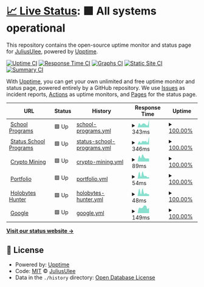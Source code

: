 # [📈 Live Status](https://Julius-Ulee.github.io/Status): <!--live status--> **🟩 All systems operational**

This repository contains the open-source uptime monitor and status page for [JuliusUlee](https://julius-ulee.github.io/), powered by [Upptime](https://github.com/upptime/upptime).

[![Uptime CI](https://github.com/Julius-Ulee/Status/workflows/Uptime%20CI/badge.svg)](https://github.com/Julius-Ulee/Status/actions?query=workflow%3A%22Uptime+CI%22)
[![Response Time CI](https://github.com/Julius-Ulee/Status/workflows/Response%20Time%20CI/badge.svg)](https://github.com/Julius-Ulee/Status/actions?query=workflow%3A%22Response+Time+CI%22)
[![Graphs CI](https://github.com/Julius-Ulee/Status/workflows/Graphs%20CI/badge.svg)](https://github.com/Julius-Ulee/Status/actions?query=workflow%3A%22Graphs+CI%22)
[![Static Site CI](https://github.com/Julius-Ulee/Status/workflows/Static%20Site%20CI/badge.svg)](https://github.com/Julius-Ulee/Status/actions?query=workflow%3A%22Static+Site+CI%22)
[![Summary CI](https://github.com/Julius-Ulee/Status/workflows/Summary%20CI/badge.svg)](https://github.com/Julius-Ulee/Status/actions?query=workflow%3A%22Summary+CI%22)

With [Upptime](https://upptime.js.org), you can get your own unlimited and free uptime monitor and status page, powered entirely by a GitHub repository. We use [Issues](https://github.com/Julius-Ulee/Status/issues) as incident reports, [Actions](https://github.com/Julius-Ulee/Status/actions) as uptime monitors, and [Pages](https://Julius-Ulee.github.io/Status) for the status page.

<!--start: status pages-->
<!-- This summary is generated by Upptime (https://github.com/upptime/upptime) -->
<!-- Do not edit this manually, your changes will be overwritten -->
<!-- prettier-ignore -->
| URL | Status | History | Response Time | Uptime |
| --- | ------ | ------- | ------------- | ------ |
| <img alt="" src="https://julius-ulee.github.io/School-Programs/assets/images/stationery.png" height="13"> [School Programs](https://schoolprograms.my.id/) | 🟩 Up | [school-programs.yml](https://github.com/Julius-Ulee/Status-Page-Advanced/commits/HEAD/history/school-programs.yml) | <details><summary><img alt="Response time graph" src="./graphs/school-programs/response-time-week.png" height="20"> 343ms</summary><br><a href="https://status.schoolprograms.my.id/history/school-programs"><img alt="Response time 246" src="https://img.shields.io/endpoint?url=https%3A%2F%2Fraw.githubusercontent.com%2FJulius-Ulee%2FStatus-Page-Advanced%2FHEAD%2Fapi%2Fschool-programs%2Fresponse-time.json"></a><br><a href="https://status.schoolprograms.my.id/history/school-programs"><img alt="24-hour response time 397" src="https://img.shields.io/endpoint?url=https%3A%2F%2Fraw.githubusercontent.com%2FJulius-Ulee%2FStatus-Page-Advanced%2FHEAD%2Fapi%2Fschool-programs%2Fresponse-time-day.json"></a><br><a href="https://status.schoolprograms.my.id/history/school-programs"><img alt="7-day response time 343" src="https://img.shields.io/endpoint?url=https%3A%2F%2Fraw.githubusercontent.com%2FJulius-Ulee%2FStatus-Page-Advanced%2FHEAD%2Fapi%2Fschool-programs%2Fresponse-time-week.json"></a><br><a href="https://status.schoolprograms.my.id/history/school-programs"><img alt="30-day response time 297" src="https://img.shields.io/endpoint?url=https%3A%2F%2Fraw.githubusercontent.com%2FJulius-Ulee%2FStatus-Page-Advanced%2FHEAD%2Fapi%2Fschool-programs%2Fresponse-time-month.json"></a><br><a href="https://status.schoolprograms.my.id/history/school-programs"><img alt="1-year response time 249" src="https://img.shields.io/endpoint?url=https%3A%2F%2Fraw.githubusercontent.com%2FJulius-Ulee%2FStatus-Page-Advanced%2FHEAD%2Fapi%2Fschool-programs%2Fresponse-time-year.json"></a></details> | <details><summary><a href="https://status.schoolprograms.my.id/history/school-programs">100.00%</a></summary><a href="https://status.schoolprograms.my.id/history/school-programs"><img alt="All-time uptime 99.99%" src="https://img.shields.io/endpoint?url=https%3A%2F%2Fraw.githubusercontent.com%2FJulius-Ulee%2FStatus-Page-Advanced%2FHEAD%2Fapi%2Fschool-programs%2Fuptime.json"></a><br><a href="https://status.schoolprograms.my.id/history/school-programs"><img alt="24-hour uptime 100.00%" src="https://img.shields.io/endpoint?url=https%3A%2F%2Fraw.githubusercontent.com%2FJulius-Ulee%2FStatus-Page-Advanced%2FHEAD%2Fapi%2Fschool-programs%2Fuptime-day.json"></a><br><a href="https://status.schoolprograms.my.id/history/school-programs"><img alt="7-day uptime 100.00%" src="https://img.shields.io/endpoint?url=https%3A%2F%2Fraw.githubusercontent.com%2FJulius-Ulee%2FStatus-Page-Advanced%2FHEAD%2Fapi%2Fschool-programs%2Fuptime-week.json"></a><br><a href="https://status.schoolprograms.my.id/history/school-programs"><img alt="30-day uptime 100.00%" src="https://img.shields.io/endpoint?url=https%3A%2F%2Fraw.githubusercontent.com%2FJulius-Ulee%2FStatus-Page-Advanced%2FHEAD%2Fapi%2Fschool-programs%2Fuptime-month.json"></a><br><a href="https://status.schoolprograms.my.id/history/school-programs"><img alt="1-year uptime 100.00%" src="https://img.shields.io/endpoint?url=https%3A%2F%2Fraw.githubusercontent.com%2FJulius-Ulee%2FStatus-Page-Advanced%2FHEAD%2Fapi%2Fschool-programs%2Fuptime-year.json"></a></details>
| <img alt="" src="https://julius-ulee.github.io/School-Programs/assets/images/stationery.png" height="13"> [Status School Programs](https://status.schoolprograms.my.id/) | 🟩 Up | [status-school-programs.yml](https://github.com/Julius-Ulee/Status-Page-Advanced/commits/HEAD/history/status-school-programs.yml) | <details><summary><img alt="Response time graph" src="./graphs/status-school-programs/response-time-week.png" height="20"> 346ms</summary><br><a href="https://status.schoolprograms.my.id/history/status-school-programs"><img alt="Response time 256" src="https://img.shields.io/endpoint?url=https%3A%2F%2Fraw.githubusercontent.com%2FJulius-Ulee%2FStatus-Page-Advanced%2FHEAD%2Fapi%2Fstatus-school-programs%2Fresponse-time.json"></a><br><a href="https://status.schoolprograms.my.id/history/status-school-programs"><img alt="24-hour response time 304" src="https://img.shields.io/endpoint?url=https%3A%2F%2Fraw.githubusercontent.com%2FJulius-Ulee%2FStatus-Page-Advanced%2FHEAD%2Fapi%2Fstatus-school-programs%2Fresponse-time-day.json"></a><br><a href="https://status.schoolprograms.my.id/history/status-school-programs"><img alt="7-day response time 346" src="https://img.shields.io/endpoint?url=https%3A%2F%2Fraw.githubusercontent.com%2FJulius-Ulee%2FStatus-Page-Advanced%2FHEAD%2Fapi%2Fstatus-school-programs%2Fresponse-time-week.json"></a><br><a href="https://status.schoolprograms.my.id/history/status-school-programs"><img alt="30-day response time 323" src="https://img.shields.io/endpoint?url=https%3A%2F%2Fraw.githubusercontent.com%2FJulius-Ulee%2FStatus-Page-Advanced%2FHEAD%2Fapi%2Fstatus-school-programs%2Fresponse-time-month.json"></a><br><a href="https://status.schoolprograms.my.id/history/status-school-programs"><img alt="1-year response time 253" src="https://img.shields.io/endpoint?url=https%3A%2F%2Fraw.githubusercontent.com%2FJulius-Ulee%2FStatus-Page-Advanced%2FHEAD%2Fapi%2Fstatus-school-programs%2Fresponse-time-year.json"></a></details> | <details><summary><a href="https://status.schoolprograms.my.id/history/status-school-programs">100.00%</a></summary><a href="https://status.schoolprograms.my.id/history/status-school-programs"><img alt="All-time uptime 99.99%" src="https://img.shields.io/endpoint?url=https%3A%2F%2Fraw.githubusercontent.com%2FJulius-Ulee%2FStatus-Page-Advanced%2FHEAD%2Fapi%2Fstatus-school-programs%2Fuptime.json"></a><br><a href="https://status.schoolprograms.my.id/history/status-school-programs"><img alt="24-hour uptime 100.00%" src="https://img.shields.io/endpoint?url=https%3A%2F%2Fraw.githubusercontent.com%2FJulius-Ulee%2FStatus-Page-Advanced%2FHEAD%2Fapi%2Fstatus-school-programs%2Fuptime-day.json"></a><br><a href="https://status.schoolprograms.my.id/history/status-school-programs"><img alt="7-day uptime 100.00%" src="https://img.shields.io/endpoint?url=https%3A%2F%2Fraw.githubusercontent.com%2FJulius-Ulee%2FStatus-Page-Advanced%2FHEAD%2Fapi%2Fstatus-school-programs%2Fuptime-week.json"></a><br><a href="https://status.schoolprograms.my.id/history/status-school-programs"><img alt="30-day uptime 100.00%" src="https://img.shields.io/endpoint?url=https%3A%2F%2Fraw.githubusercontent.com%2FJulius-Ulee%2FStatus-Page-Advanced%2FHEAD%2Fapi%2Fstatus-school-programs%2Fuptime-month.json"></a><br><a href="https://status.schoolprograms.my.id/history/status-school-programs"><img alt="1-year uptime 100.00%" src="https://img.shields.io/endpoint?url=https%3A%2F%2Fraw.githubusercontent.com%2FJulius-Ulee%2FStatus-Page-Advanced%2FHEAD%2Fapi%2Fstatus-school-programs%2Fuptime-year.json"></a></details>
| <img alt="" src="https://upload.wikimedia.org/wikipedia/commons/thumb/4/46/Bitcoin.svg/1200px-Bitcoin.svg.png" height="13"> [Crypto Mining](https://julius-ulee.github.io/Crypto-Mining/) | 🟩 Up | [crypto-mining.yml](https://github.com/Julius-Ulee/Status-Page-Advanced/commits/HEAD/history/crypto-mining.yml) | <details><summary><img alt="Response time graph" src="./graphs/crypto-mining/response-time-week.png" height="20"> 89ms</summary><br><a href="https://status.schoolprograms.my.id/history/crypto-mining"><img alt="Response time 74" src="https://img.shields.io/endpoint?url=https%3A%2F%2Fraw.githubusercontent.com%2FJulius-Ulee%2FStatus-Page-Advanced%2FHEAD%2Fapi%2Fcrypto-mining%2Fresponse-time.json"></a><br><a href="https://status.schoolprograms.my.id/history/crypto-mining"><img alt="24-hour response time 138" src="https://img.shields.io/endpoint?url=https%3A%2F%2Fraw.githubusercontent.com%2FJulius-Ulee%2FStatus-Page-Advanced%2FHEAD%2Fapi%2Fcrypto-mining%2Fresponse-time-day.json"></a><br><a href="https://status.schoolprograms.my.id/history/crypto-mining"><img alt="7-day response time 89" src="https://img.shields.io/endpoint?url=https%3A%2F%2Fraw.githubusercontent.com%2FJulius-Ulee%2FStatus-Page-Advanced%2FHEAD%2Fapi%2Fcrypto-mining%2Fresponse-time-week.json"></a><br><a href="https://status.schoolprograms.my.id/history/crypto-mining"><img alt="30-day response time 93" src="https://img.shields.io/endpoint?url=https%3A%2F%2Fraw.githubusercontent.com%2FJulius-Ulee%2FStatus-Page-Advanced%2FHEAD%2Fapi%2Fcrypto-mining%2Fresponse-time-month.json"></a><br><a href="https://status.schoolprograms.my.id/history/crypto-mining"><img alt="1-year response time 81" src="https://img.shields.io/endpoint?url=https%3A%2F%2Fraw.githubusercontent.com%2FJulius-Ulee%2FStatus-Page-Advanced%2FHEAD%2Fapi%2Fcrypto-mining%2Fresponse-time-year.json"></a></details> | <details><summary><a href="https://status.schoolprograms.my.id/history/crypto-mining">100.00%</a></summary><a href="https://status.schoolprograms.my.id/history/crypto-mining"><img alt="All-time uptime 100.00%" src="https://img.shields.io/endpoint?url=https%3A%2F%2Fraw.githubusercontent.com%2FJulius-Ulee%2FStatus-Page-Advanced%2FHEAD%2Fapi%2Fcrypto-mining%2Fuptime.json"></a><br><a href="https://status.schoolprograms.my.id/history/crypto-mining"><img alt="24-hour uptime 100.00%" src="https://img.shields.io/endpoint?url=https%3A%2F%2Fraw.githubusercontent.com%2FJulius-Ulee%2FStatus-Page-Advanced%2FHEAD%2Fapi%2Fcrypto-mining%2Fuptime-day.json"></a><br><a href="https://status.schoolprograms.my.id/history/crypto-mining"><img alt="7-day uptime 100.00%" src="https://img.shields.io/endpoint?url=https%3A%2F%2Fraw.githubusercontent.com%2FJulius-Ulee%2FStatus-Page-Advanced%2FHEAD%2Fapi%2Fcrypto-mining%2Fuptime-week.json"></a><br><a href="https://status.schoolprograms.my.id/history/crypto-mining"><img alt="30-day uptime 100.00%" src="https://img.shields.io/endpoint?url=https%3A%2F%2Fraw.githubusercontent.com%2FJulius-Ulee%2FStatus-Page-Advanced%2FHEAD%2Fapi%2Fcrypto-mining%2Fuptime-month.json"></a><br><a href="https://status.schoolprograms.my.id/history/crypto-mining"><img alt="1-year uptime 100.00%" src="https://img.shields.io/endpoint?url=https%3A%2F%2Fraw.githubusercontent.com%2FJulius-Ulee%2FStatus-Page-Advanced%2FHEAD%2Fapi%2Fcrypto-mining%2Fuptime-year.json"></a></details>
| <img alt="" src="https://assets.holopin.io/eyJidWNrZXQiOiJob2xvcGluLWFzc2V0cyIsImtleSI6ImFzc2V0cy9jbGt4aGVvazEyMTczMGZtcHA5N2xnN3p2IiwiZWRpdHMiOnsicm90YXRlIjpudWxsfX0=" height="13"> [Portfolio](https://julius-ulee.github.io/) | 🟩 Up | [portfolio.yml](https://github.com/Julius-Ulee/Status-Page-Advanced/commits/HEAD/history/portfolio.yml) | <details><summary><img alt="Response time graph" src="./graphs/portfolio/response-time-week.png" height="20"> 54ms</summary><br><a href="https://status.schoolprograms.my.id/history/portfolio"><img alt="Response time 55" src="https://img.shields.io/endpoint?url=https%3A%2F%2Fraw.githubusercontent.com%2FJulius-Ulee%2FStatus-Page-Advanced%2FHEAD%2Fapi%2Fportfolio%2Fresponse-time.json"></a><br><a href="https://status.schoolprograms.my.id/history/portfolio"><img alt="24-hour response time 118" src="https://img.shields.io/endpoint?url=https%3A%2F%2Fraw.githubusercontent.com%2FJulius-Ulee%2FStatus-Page-Advanced%2FHEAD%2Fapi%2Fportfolio%2Fresponse-time-day.json"></a><br><a href="https://status.schoolprograms.my.id/history/portfolio"><img alt="7-day response time 54" src="https://img.shields.io/endpoint?url=https%3A%2F%2Fraw.githubusercontent.com%2FJulius-Ulee%2FStatus-Page-Advanced%2FHEAD%2Fapi%2Fportfolio%2Fresponse-time-week.json"></a><br><a href="https://status.schoolprograms.my.id/history/portfolio"><img alt="30-day response time 76" src="https://img.shields.io/endpoint?url=https%3A%2F%2Fraw.githubusercontent.com%2FJulius-Ulee%2FStatus-Page-Advanced%2FHEAD%2Fapi%2Fportfolio%2Fresponse-time-month.json"></a><br><a href="https://status.schoolprograms.my.id/history/portfolio"><img alt="1-year response time 58" src="https://img.shields.io/endpoint?url=https%3A%2F%2Fraw.githubusercontent.com%2FJulius-Ulee%2FStatus-Page-Advanced%2FHEAD%2Fapi%2Fportfolio%2Fresponse-time-year.json"></a></details> | <details><summary><a href="https://status.schoolprograms.my.id/history/portfolio">100.00%</a></summary><a href="https://status.schoolprograms.my.id/history/portfolio"><img alt="All-time uptime 99.99%" src="https://img.shields.io/endpoint?url=https%3A%2F%2Fraw.githubusercontent.com%2FJulius-Ulee%2FStatus-Page-Advanced%2FHEAD%2Fapi%2Fportfolio%2Fuptime.json"></a><br><a href="https://status.schoolprograms.my.id/history/portfolio"><img alt="24-hour uptime 100.00%" src="https://img.shields.io/endpoint?url=https%3A%2F%2Fraw.githubusercontent.com%2FJulius-Ulee%2FStatus-Page-Advanced%2FHEAD%2Fapi%2Fportfolio%2Fuptime-day.json"></a><br><a href="https://status.schoolprograms.my.id/history/portfolio"><img alt="7-day uptime 100.00%" src="https://img.shields.io/endpoint?url=https%3A%2F%2Fraw.githubusercontent.com%2FJulius-Ulee%2FStatus-Page-Advanced%2FHEAD%2Fapi%2Fportfolio%2Fuptime-week.json"></a><br><a href="https://status.schoolprograms.my.id/history/portfolio"><img alt="30-day uptime 100.00%" src="https://img.shields.io/endpoint?url=https%3A%2F%2Fraw.githubusercontent.com%2FJulius-Ulee%2FStatus-Page-Advanced%2FHEAD%2Fapi%2Fportfolio%2Fuptime-month.json"></a><br><a href="https://status.schoolprograms.my.id/history/portfolio"><img alt="1-year uptime 100.00%" src="https://img.shields.io/endpoint?url=https%3A%2F%2Fraw.githubusercontent.com%2FJulius-Ulee%2FStatus-Page-Advanced%2FHEAD%2Fapi%2Fportfolio%2Fuptime-year.json"></a></details>
| <img alt="" src="https://www.holopin.io/images/logo.png" height="13"> [Holobytes Hunter](https://julius-ulee.github.io/holobyte.github.io/) | 🟩 Up | [holobytes-hunter.yml](https://github.com/Julius-Ulee/Status-Page-Advanced/commits/HEAD/history/holobytes-hunter.yml) | <details><summary><img alt="Response time graph" src="./graphs/holobytes-hunter/response-time-week.png" height="20"> 48ms</summary><br><a href="https://status.schoolprograms.my.id/history/holobytes-hunter"><img alt="Response time 51" src="https://img.shields.io/endpoint?url=https%3A%2F%2Fraw.githubusercontent.com%2FJulius-Ulee%2FStatus-Page-Advanced%2FHEAD%2Fapi%2Fholobytes-hunter%2Fresponse-time.json"></a><br><a href="https://status.schoolprograms.my.id/history/holobytes-hunter"><img alt="24-hour response time 103" src="https://img.shields.io/endpoint?url=https%3A%2F%2Fraw.githubusercontent.com%2FJulius-Ulee%2FStatus-Page-Advanced%2FHEAD%2Fapi%2Fholobytes-hunter%2Fresponse-time-day.json"></a><br><a href="https://status.schoolprograms.my.id/history/holobytes-hunter"><img alt="7-day response time 48" src="https://img.shields.io/endpoint?url=https%3A%2F%2Fraw.githubusercontent.com%2FJulius-Ulee%2FStatus-Page-Advanced%2FHEAD%2Fapi%2Fholobytes-hunter%2Fresponse-time-week.json"></a><br><a href="https://status.schoolprograms.my.id/history/holobytes-hunter"><img alt="30-day response time 55" src="https://img.shields.io/endpoint?url=https%3A%2F%2Fraw.githubusercontent.com%2FJulius-Ulee%2FStatus-Page-Advanced%2FHEAD%2Fapi%2Fholobytes-hunter%2Fresponse-time-month.json"></a><br><a href="https://status.schoolprograms.my.id/history/holobytes-hunter"><img alt="1-year response time 54" src="https://img.shields.io/endpoint?url=https%3A%2F%2Fraw.githubusercontent.com%2FJulius-Ulee%2FStatus-Page-Advanced%2FHEAD%2Fapi%2Fholobytes-hunter%2Fresponse-time-year.json"></a></details> | <details><summary><a href="https://status.schoolprograms.my.id/history/holobytes-hunter">100.00%</a></summary><a href="https://status.schoolprograms.my.id/history/holobytes-hunter"><img alt="All-time uptime 98.13%" src="https://img.shields.io/endpoint?url=https%3A%2F%2Fraw.githubusercontent.com%2FJulius-Ulee%2FStatus-Page-Advanced%2FHEAD%2Fapi%2Fholobytes-hunter%2Fuptime.json"></a><br><a href="https://status.schoolprograms.my.id/history/holobytes-hunter"><img alt="24-hour uptime 100.00%" src="https://img.shields.io/endpoint?url=https%3A%2F%2Fraw.githubusercontent.com%2FJulius-Ulee%2FStatus-Page-Advanced%2FHEAD%2Fapi%2Fholobytes-hunter%2Fuptime-day.json"></a><br><a href="https://status.schoolprograms.my.id/history/holobytes-hunter"><img alt="7-day uptime 100.00%" src="https://img.shields.io/endpoint?url=https%3A%2F%2Fraw.githubusercontent.com%2FJulius-Ulee%2FStatus-Page-Advanced%2FHEAD%2Fapi%2Fholobytes-hunter%2Fuptime-week.json"></a><br><a href="https://status.schoolprograms.my.id/history/holobytes-hunter"><img alt="30-day uptime 100.00%" src="https://img.shields.io/endpoint?url=https%3A%2F%2Fraw.githubusercontent.com%2FJulius-Ulee%2FStatus-Page-Advanced%2FHEAD%2Fapi%2Fholobytes-hunter%2Fuptime-month.json"></a><br><a href="https://status.schoolprograms.my.id/history/holobytes-hunter"><img alt="1-year uptime 96.67%" src="https://img.shields.io/endpoint?url=https%3A%2F%2Fraw.githubusercontent.com%2FJulius-Ulee%2FStatus-Page-Advanced%2FHEAD%2Fapi%2Fholobytes-hunter%2Fuptime-year.json"></a></details>
| <img alt="" src="https://icons.duckduckgo.com/ip3/google.com.ico" height="13"> [Google](https://google.com) | 🟩 Up | [google.yml](https://github.com/Julius-Ulee/Status-Page-Advanced/commits/HEAD/history/google.yml) | <details><summary><img alt="Response time graph" src="./graphs/google/response-time-week.png" height="20"> 149ms</summary><br><a href="https://status.schoolprograms.my.id/history/google"><img alt="Response time 187" src="https://img.shields.io/endpoint?url=https%3A%2F%2Fraw.githubusercontent.com%2FJulius-Ulee%2FStatus-Page-Advanced%2FHEAD%2Fapi%2Fgoogle%2Fresponse-time.json"></a><br><a href="https://status.schoolprograms.my.id/history/google"><img alt="24-hour response time 140" src="https://img.shields.io/endpoint?url=https%3A%2F%2Fraw.githubusercontent.com%2FJulius-Ulee%2FStatus-Page-Advanced%2FHEAD%2Fapi%2Fgoogle%2Fresponse-time-day.json"></a><br><a href="https://status.schoolprograms.my.id/history/google"><img alt="7-day response time 149" src="https://img.shields.io/endpoint?url=https%3A%2F%2Fraw.githubusercontent.com%2FJulius-Ulee%2FStatus-Page-Advanced%2FHEAD%2Fapi%2Fgoogle%2Fresponse-time-week.json"></a><br><a href="https://status.schoolprograms.my.id/history/google"><img alt="30-day response time 164" src="https://img.shields.io/endpoint?url=https%3A%2F%2Fraw.githubusercontent.com%2FJulius-Ulee%2FStatus-Page-Advanced%2FHEAD%2Fapi%2Fgoogle%2Fresponse-time-month.json"></a><br><a href="https://status.schoolprograms.my.id/history/google"><img alt="1-year response time 187" src="https://img.shields.io/endpoint?url=https%3A%2F%2Fraw.githubusercontent.com%2FJulius-Ulee%2FStatus-Page-Advanced%2FHEAD%2Fapi%2Fgoogle%2Fresponse-time-year.json"></a></details> | <details><summary><a href="https://status.schoolprograms.my.id/history/google">100.00%</a></summary><a href="https://status.schoolprograms.my.id/history/google"><img alt="All-time uptime 100.00%" src="https://img.shields.io/endpoint?url=https%3A%2F%2Fraw.githubusercontent.com%2FJulius-Ulee%2FStatus-Page-Advanced%2FHEAD%2Fapi%2Fgoogle%2Fuptime.json"></a><br><a href="https://status.schoolprograms.my.id/history/google"><img alt="24-hour uptime 100.00%" src="https://img.shields.io/endpoint?url=https%3A%2F%2Fraw.githubusercontent.com%2FJulius-Ulee%2FStatus-Page-Advanced%2FHEAD%2Fapi%2Fgoogle%2Fuptime-day.json"></a><br><a href="https://status.schoolprograms.my.id/history/google"><img alt="7-day uptime 100.00%" src="https://img.shields.io/endpoint?url=https%3A%2F%2Fraw.githubusercontent.com%2FJulius-Ulee%2FStatus-Page-Advanced%2FHEAD%2Fapi%2Fgoogle%2Fuptime-week.json"></a><br><a href="https://status.schoolprograms.my.id/history/google"><img alt="30-day uptime 100.00%" src="https://img.shields.io/endpoint?url=https%3A%2F%2Fraw.githubusercontent.com%2FJulius-Ulee%2FStatus-Page-Advanced%2FHEAD%2Fapi%2Fgoogle%2Fuptime-month.json"></a><br><a href="https://status.schoolprograms.my.id/history/google"><img alt="1-year uptime 100.00%" src="https://img.shields.io/endpoint?url=https%3A%2F%2Fraw.githubusercontent.com%2FJulius-Ulee%2FStatus-Page-Advanced%2FHEAD%2Fapi%2Fgoogle%2Fuptime-year.json"></a></details>

<!--end: status pages-->

[**Visit our status website →**](https://Julius-Ulee.github.io/Status)

## 📄 License

- Powered by: [Upptime](https://github.com/upptime/upptime)
- Code: [MIT](./LICENSE) © [JuliusUlee](https://julius-ulee.github.io/)
- Data in the `./history` directory: [Open Database License](https://opendatacommons.org/licenses/odbl/1-0/)

